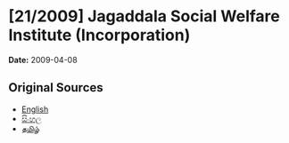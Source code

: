 # [21/2009] Jagaddala Social Welfare Institute (Incorporation)

**Date:** 2009-04-08

## Original Sources

- [English](https://documents.gov.lk/view/acts/2009/4/21-2009_E.pdf)
- [සිංහල](https://documents.gov.lk/view/acts/2009/4/21-2009_S.pdf)
- [தமிழ்](https://documents.gov.lk/view/acts/2009/4/21-2009_T.pdf)
